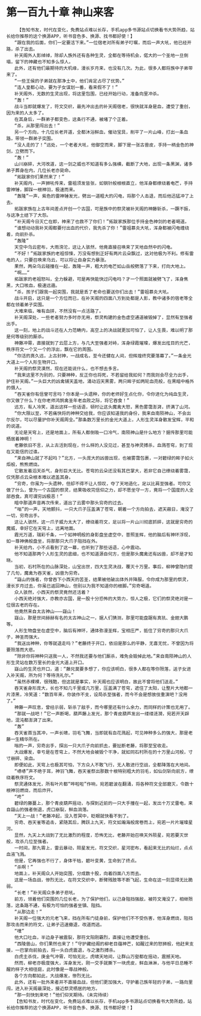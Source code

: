 # 第一百九十章 神山来客
        【告知书友，时代在变化，免费站点难以长存，手机app多书源站点切换看书大势所趋，站长给你推荐的这个换源APP，听书音色多、换源、找书都好使！】
       “跟在我的后面，你们一定要活下来。”一位宿老对所有弟子叮嘱，而后一声大吼，他已经开路，杀了出去。
       补天阁外人影绰绰，除却人族外还有各种生灵，全都在等待机会，偌大的一个圣地一旦倒塌，留下的神藏也不知多么惊人。
       此外，还有他们最期待的大机缘，漫长岁月来，也没有几次。为此，很多人都将族中子弟带来了。
       “一些王侯的子弟就在那净土中，他们肯定占尽了优势。”
       “连人皇都心动，要为子女谋划一番，看来假不了！”
       补天阁外，无数的生灵出现，将这里包围，已经开始行动，准备向里冲杀。
       “轰！”
       战斗当即就爆发了，符文交织，最先冲出去的补天阁宿老，很快就浑身是血，遭受了重创，因为来的人太多了。
       在其身后，一群弟子都变色，这条行不通，被堵了个正着。
       “杀，从那里闯出去！”
       另一个方向，十几位长老开道，全都沐浴鲜血，催动宝具，削平了一片山峰，打出一条血路，带领一群弟子突围。
       “没人走的了！”远处，一个老者大吼，他御空而来，脚下是一张古兽皮，手持一柄金色的神剑，立劈而下。
       “轰！”
       山川崩碎，大河改道，这一剑之威也不知道有多么强横，截断了大地，出现一条黑渊，诸多弟子葬身在内，几位长老亦毙命。
       “拓跋家你们果然来了！”
       补天阁内，一声狮吼传来，雷祖须发皆张，如钢针般根根直立，他浑身都缭绕着电芒，手持雷神锤，脚踩一根神羽，极速而来。
       “轰隆”一声，紫色的雷神锤发光，劈出一道粗大的闪电，将那个人击退，而后他迅猛冲了上去。
       拓跋家族在上古年间差点开创一个古国，可是族中的祭灵被补天阁的神藤斩杀，一蹶不振，与这净土结下了大怨。
       “补天阁今日灭亡在即，神来了也救不了你们！”拓跋家族那位手持金色神剑的老者喝道。
       “谁想动动我补天阁都要付出血的代价，我先杀了你！”雷祖慕炎大吼，浑身都被闪电缠绕着，向前扑杀。
       “轰隆”
       天空中乌云密布，大雨滂沱，这让人骇然，他竟直接召唤来了天地自然中的闪电。
       “不好！”拓跋家族的老祖惊悚，万没有想到正好有两片云朵飘过，这对他极为不利。修有雷电的人，只要召唤来乌云，可以将让自身实力暴涨。
       果然，两朵乌云碰撞在一起，轰隆一声，粗大的电芒如山岳般劈落了下来，打向大地上。
       “啊……”
       拓跋家的老祖怒叫，全力躲避，可是再快能快过闪电吗？才一个照面就被劈飞了，浑身焦黑，大口咳血，极速远遁。
       “杀，孩子们跟我一起突围，我就是丢了老命也要送你们出去！”雷祖慕炎大吼。
       战斗开启，这只是一个方位而已，在补天阁的四面八方到处都是人影，教中诸多的宿老等全都在领着弟子突围。
       大难来临，唯有血拼，不然没有一点活路了。
       补天阁深处，一些老者努力多时亦无用，祭灵构建的金色虚空通道被毁掉了，显然有至强者出手。
       这一刻，地上的战斗还在人力范畴内，高空上的决战就更加可怕了，让人生畏，难以明了那是何等级别的厮杀。
       神藤冲霄，直接就到了云层上方，与几大至强者对峙，浑身绿霞璀璨，爆发出炫目的光芒，秩序符文一个又一个的浮出，飘在它的周围。
       “你活的真久远，上古封神，一战成名，至今还健在人间，但辉煌终究要落幕了。”一条金光大道上一个人形生物开口。
       补天阁的祭灵漠然，现在还能说什么，也不想去多言。
       “我来这里不为别的，只要神种，反正你也将死，不若留给我如何？而我则会尽全力出手，护住补天阁。”一头巨大的凶禽铺天盖地，涌动滔天黑雾，两只眸子如两轮血亮般，在黑暗中格外的慑人。
       “吞天雀你有信誉可言吗？你本是一头遗种，你的老师好生点化你，令你进化为纯血生灵，你又做了什么？在你老师鸿鹄禽圣年老血败之际，将它吞食！”
       远方，有人冷笑，道出这样一些话语，顿时让这头魔禽大怒，黑色雾霭澎湃，挤满了山河。
       “你大限以至，不若痛快将的神种交给我，你应该知道我的身份，我来自南陨神山，不会出尔反尔，可以尽量护你补天阁周全。”那条数万里长的金光大道上，人形生灵浑身散发宝辉，平和的说道。
       无论是天穹上，还是地面上，所有人都倒吸一口冷气，南陨神山是什么地方？据传那里可能栖居着神明！
       老藤依旧不言，从上古活到现在，什么样的人没见过，甚至与神灵搏杀，血溅苍穹，到了现在又能信的过谁。
       “来自神山就了不起吗？”北方，一头庞大的凶兽出现，也被雾霭包裹，一对碧绿的眸子如火炬般，熊熊燃烧。
       它散发着滔天杀气，身形巨大无比。苍穹的云朵还没有其巴掌大，若非它自己缭绕着雾霭，仅凭那点云朵根本难以遮盖其身。
       “穷奇，你虽为一头遗种，但却不得不让人惊叹，夺了天地造化，足以比肩至强者。可你又做了什么，曾为一个古国的祭灵，结果吸收完信仰之力，却不愿坐守一方，竟将一个国度的人全部吞食。真可谓穷凶极恶！”
       暗中那道声音再次传来，道出了云雾中那头穷奇的过去。
       “嗡”的一声，天地颤抖，一只大爪子压盖满了苍穹，朝着一个方向拍去，遮天蔽日，淹没了一切，穷奇出手。
       这让人骇然，这一爪子威力太大了，缭绕着符文，足以将一片山川彻底抓碎，这就是穷奇的魔威，幸好它在天穹上，远离地面。
       霞光万道，瑞彩千条，一个如神明般的身影盘坐虚空中，普照圣辉，他的脑后有神环浮现，如一尊神佛般盘坐，将那那只大爪子阻挡在外。
       补天给内，小不点看到了这一幕，也听到了那些话语，心中震动。
       他不知道那两个人形生灵的底细，也不知道源自何方，但是那头魔禽还有凶兽，却不是才知晓。
       当初，石村所在的山脉深处，山宝出世，四大生灵决战，覆灭十万里。事后，柳神曾隐约提了几句，魔禽为吞天雀，凶兽为穷奇。
       “嶷山的强者，你曾吞下小西天的苦圣，结果被他破出体外并降服，令你成为那里的祭灵，漫长岁月过去，你虽已返回神山，但别以为我不知道你的根脚。”穷奇喝道。
       众人骇然，小西天的祭灵竟然还活着？
       小西天绝对强大，亦教亦古国，是一股十分恐怖的大势力，惊人之极，它们的祭灵绝对是一位很古老的存在。
       他竟然来自太古神山———嶷山！
       嶷山，那是世间赫赫有名的太古神山之一，据人们猜测，那里可能盘踞有真犼、金翅大鹏等。
       人形生物盘坐在虚空中，脑后有神环，通体弥漫圣辉，宝相庄严，抵住了穷奇的那只大爪子，神圣而强大。
       “我送出神种，你等就退走吗？”老藤终于开口，依旧是那么的平静，无喜无忧，不曾因为将要殒落而大悲。
       “除非你将神种只送我一人，不然我还要与他们厮杀，难免会毁掉此地。”来自南陨神山的人形生灵站在数万里长的金光大道上开口。
       嶷山的生灵也开口，道：“藤兄莫要多想了，你应该明白，很多人都在等你殒落，送子女进入补天阁，所为何？等待洗礼尔。”
       “虽然赤裸裸，很残酷，但这就是事实，补天阁也应该明白，故此不曾将他们送走。”
       吞天雀身形庞大，长也不知几千里或几万里，压盖满了苍穹，遮住了太阳，让整片大地都一片漆黑，冷笑道：“数百年来，你装作不支，设局杀至强者，而今不会是想故伎重演吧？没用了。”
       神藤一声叹息，曾经示弱，斩杀了敌手，而今哪里还有什么余力，而同样的计策也无用了。
       “那就一战吧！”它一声断喝，葫芦藤上发光，那个青皮葫芦发出一缕缕涟漪，宛若开天辟地，混沌都澎湃了出来。
       “轰”
       吞天雀首当其冲，一声长啸，羽毛飞舞，当即就有血花溅起，可见神种多么的强大，那是老藤一生精华所在。
       嗡的一声，穷奇出手，探出一只大爪子向前抓去，要扯断老藤，将那至宝收走。
       大战爆发，幸亏是在苍穹上，不然大地会被毁个干净，就如同石村所在的十万里山河般，寸寸崩碎、染血。
       即便如此，天穹上也极其可怕，下方众人不敢飞行，无人敢进行空战，全都降落在大地间。
       “哧哧”声不绝于耳，神羽飞舞，吞天雀祭出那数十根特别粗大的羽毛，如仙剑斩向前方，缭绕着秩序符文。
       祭灵通体发光，所有叶片都“哗啦啦”作响，宛若碧波在翻涌，将各种符文全部磨灭，令数十根神羽燃烧，而后炸开。
       “咚”
       碧绿的藤蔓上，那个青皮葫芦摇动，与探到近前的一只大手撞在一起，发出十万丈雷电，来自嶷山的强者倒退，虎口崩裂，鲜血淌落。
       “天上一战！”老藤冲起，没入苍冥中，眨眼就快看不到了。
       穷奇、吞天雀等追击，紧随其后，腾跃上九天，符文如瀚海般席卷而上，宛若一片片璀璨星河。
       显然，九天上大战到了无比激烈的程度，恐怖无比，老藤开始召唤天外陨星，宛若要灭世般，攻杀几位至强者。
       一时间，那九霄上，雷云暴动，陨星发光，符文交织，星河密布，看起来无比的灿烂，点点血液飞溅。
       但是，它再强也不行了，身体干枯，碧叶变黄，生命到了终点。
       “杀啊！”
       地面上，补天阁众人开始突围，分成数十股，向着四面八方而去。
       这是一场血战，惨烈无比，在符文交织中，断臂残肢等不断飞起，生命在这一刻显得无比脆弱。
       “长老！”补天阁众多弟子悲吼。
       前方，领着他们突围的几位长老，为了保护他们，以己身阻挡强敌，被符文淹没了，相继殒落，这条路不通，有极为可怕的强者坐镇、阻挡。
       “从那边走！”
       补天阁一位强大的元老飞来，挡在所有门徒身前，保护他们不不受伤害，他浑身燃烧，阻挡那攻击而来的符文，让弟子迅速撤退，改道而逃。
       “噗”
       他大口吐血，半边身子被震裂，那符文阳刚霸烈，直接让他遭受重创。
       “西陵兽山，你们果然也来了！”守护藏经阁的柳老目蕴神芒，如醒过来的怒狮般，他赶来支援，一巴掌向前拍去，将一头白虎震退，与之激烈搏杀。
       白虎主杀伐，庚金气冲霄，可怕无比，虎啸天地间，让群山万壑都在摇动，震撼天地。
       然而，柳老亦极度强大，浑身发光，刚一交手就撕下一块虎皮，鲜血淋淋，与他平日总睡不醒的样子大相径庭，此时像是一尊战神般。
       各个方向都如此，大战爆发，惨烈无比。
       此外，还有一批外来者并不直接血战，但他们更加强大，守护着己族年轻的子弟，一路向里闯，进入补天阁最深处，接近祭灵栖居的地方。
       “那一刻快到来吧！”他们仰天期待。（未完待续）
       【告知书友，时代在变化，免费站点难以长存，手机app多书源站点切换看书大势所趋，站长给你推荐的这个换源APP，听书音色多、换源、找书都好使！】